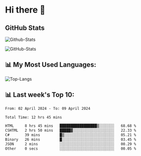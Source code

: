 # Hi there 👋

## GitHub Stats
![Github-Stats](https://github-readme-stats-sigma-five.vercel.app/api?username=ltorson&show_icons=true&theme=radical&count_private=true)

![GitHub-Stats](https://github-readme-stats.vercel.app/api/wakatime?username=LeeTorson&theme=synthwave&size_weight=0.5&count_weight=0.5&title_color=36F9F6&langs_count=10&count_private=true)

## 📊 My Most Used Languages:
![Top-Langs](https://github-readme-stats-sigma-five.vercel.app/api/top-langs/?username=LTorson&layout=compact&langs_count=10)


## 📊 Last week's Top 10:
<!--START_SECTION:waka-->

```txt
From: 02 April 2024 - To: 09 April 2024

Total Time: 12 hrs 45 mins

HTML     8 hrs 45 mins   █████████████████▒░░░░░░░   68.68 %
CSHTML   2 hrs 50 mins   █████▓░░░░░░░░░░░░░░░░░░░   22.33 %
C#       39 mins         █▒░░░░░░░░░░░░░░░░░░░░░░░   05.21 %
Binary   26 mins         █░░░░░░░░░░░░░░░░░░░░░░░░   03.45 %
JSON     2 mins          ░░░░░░░░░░░░░░░░░░░░░░░░░   00.29 %
Other    0 secs          ░░░░░░░░░░░░░░░░░░░░░░░░░   00.05 %
```

<!--END_SECTION:waka-->
